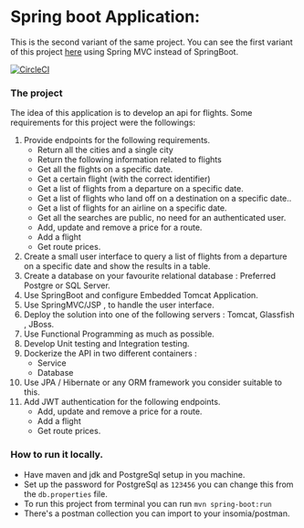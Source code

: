 # Spring boot Application:
This is the second variant of the same project. You can see the first variant of this project [here](https://github.com/CarlosAndresTambascia/flightsapi) using Spring MVC instead of SpringBoot.

[![CircleCI](https://circleci.com/gh/CarlosAndresTambascia/flightsapi-withspringboot.svg?style=svg&circle-token=e75326b2701feca13cdd865e220d88c026b9b422)](https://circleci.com/gh/CarlosAndresTambascia/flightsapi-withspringboot)

### The project 

The idea of this application is to develop an api for flights.
Some requirements for this project were the followings:
1. Provide endpoints for the following requirements.
    - Return all the cities and a single city
    - Return the following information related to flights 
    - Get all the flights  on a specific date.
    - Get a certain flight (with the correct identifier)
    - Get a list of flights from a departure on a specific date.
    - Get a list of flights who land off on a destination on a specific date..
    - Get a list of flights for an airline on a specific date.
    - Get all the searches are public, no need for an authenticated user.
    - Add, update and remove a price for a route.
    - Add a flight
    - Get route prices.
2. Create a small user interface to query a list of flights from a departure on a specific date and show the results in a table.
3. Create a database on your favourite relational database : Preferred Postgre or SQL Server.
4. Use SpringBoot and configure Embedded Tomcat Application.
5. Use SpringMVC/JSP , to handle the user interface.
6. Deploy the solution into one of the following servers : Tomcat, Glassfish , JBoss.
7. Use Functional Programming as much as possible.
8. Develop Unit testing and Integration testing. 
9. Dockerize the API in two different containers : 
    - Service 
    -  Database
10. Use JPA / Hibernate or any ORM framework you consider suitable to this.
11. Add JWT authentication for the following endpoints.
    - Add, update and remove a price for a route.
    - Add a flight
    - Get route prices.


### How to run it locally. 
- Have maven and jdk and PostgreSql setup in you machine. 
- Set up the password for PostgreSql as `123456` you can change this from the `db.properties` file. 
- To run this project from terminal you can run `mvn spring-boot:run`
- There's a postman collection you can import to your insomia/postman.
